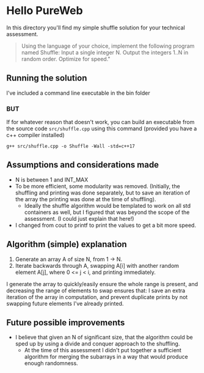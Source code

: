 # Hello PureWeb

In this directory you'll find my simple shuffle solution for your technical assessment.

>Using the language of your choice, implement the following program named Shuffle:
  > Input a single integer N.
  > Output the integers 1..N in random order.
  > Optimize for speed."

## Running the solution

I've included a command line executable in the bin folder

### BUT

If for whatever reason that doesn't work, you can build an executable from the source code `src/shuffle.cpp` using this command (provided you have a c++ compiler installed)

    g++ src/shuffle.cpp -o Shuffle -Wall -std=c++17

## Assumptions and considerations made

- N is between 1 and INT_MAX
- To be more efficient, some modularity was removed. (Initially, the shuffling and printing was done separately, but to save an iteration of the array the printing was done at the time of shuffling).
  - Ideally the shuffle algorithm would be templated to work on all std containers as well, but I figured that was beyond the scope of the assessment. (I could just explain that here!)
- I changed from cout to printf to print the values to get a bit more speed.

## Algorithm (simple) explanation

1. Generate an array A of size N, from 1 -> N.
2. Iterate backwards through A, swapping A[i] with another random element A[j], where 0 <= j < i, and printing immediately.

I generate the array to quickly/easily ensure the whole range is present, and decreasing the range of elements to swap ensures that: I save an extra iteration of the array in computation, and prevent duplicate prints by not swapping future elements I've already printed.

## Future possible improvements

- I believe that given an N of significant size, that the algorithm could be sped up by using a divide and conquer approach to the shuffling.
  - At the time of this assessment I didn't put together a sufficient algorithm for merging the subarrays in a way that would produce enough randomness.
